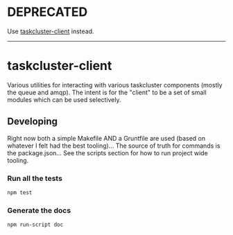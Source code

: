 # DEPRECATED

Use [taskcluster-client](https://github.com/taskcluster/taskcluster-client) instead.


-----

# taskcluster-client

Various utilities for interacting with various taskcluster components
(mostly the queue and amqp). The intent is for the "client" to be a set
of small modules which can be used selectively.

## Developing

Right now both a simple Makefile AND a Gruntfile are used (based on
whatever I felt had the best tooling)... The source of truth for
commands is the package.json... See the scripts section for how to run
project wide tooling.


### Run all the tests

```sh
npm test
```

### Generate the docs

```sh
npm run-script doc
```
